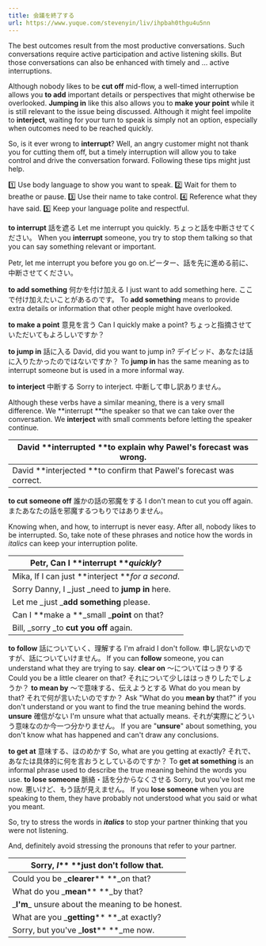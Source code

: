 ```yaml
---
title: 会議を終了する
url: https://www.yuque.com/stevenyin/liv/ihpbah0thgu4u5nn
---
```


The best outcomes result from the most productive conversations. Such conversations require active participation and active listening skills. But those conversations can also be enhanced with timely and … active interruptions.

Although nobody likes to be **cut off** mid-flow, a well-timed interruption allows you **to add** important details or perspectives that might otherwise be overlooked. **Jumping in** like this also allows you to **make your point** while it is still relevant to the issue being discussed. Although it might feel impolite to **interject**, waiting for your turn to speak is simply not an option, especially when outcomes need to be reached quickly.

So, is it ever wrong to **interrupt**? Well, an angry customer might not thank you for cutting them off, but a timely interruption will allow you to take control and drive the conversation forward. Following these tips might just help.

1️⃣ Use body language to show you want to speak.
2️⃣ Wait for them to breathe or pause.
3️⃣ Use their name to take control.
4️⃣ Reference what they have said.
5️⃣ Keep your language polite and respectful.

**to interrupt**
話を遮る
Let me interrupt you quickly.
ちょっと話を中断させてください。
When you **interrupt** someone, you try to stop them talking so that you can say something relevant or important.

Petr, let me interrupt you before you go on.ピーター、話を先に進める前に、中断させてください。

**to add something**
何かを付け加える
I just want to add something here.
ここで付け加えたいことがあるのです。
To **add something** means to provide extra details or information that other people might have overlooked.

**to make a point**
意見を言う
Can I quickly make a point?
ちょっと指摘させていただいてもよろしいですか？

**to jump in**
話に入る
David, did you want to jump in?
デイビッド、あなたは話に入りたかったのではないですか？
To **jump in** has the same meaning as to interrupt someone but is used in a more informal way.

**to interject**
中断する
Sorry to interject.
中断して申し訳ありません。

Although these verbs have a similar meaning, there is a very small difference.
We **interrupt **the speaker so that we can take over the conversation.
We **interject** with small comments before letting the speaker continue.

| David **interrupted **to explain why Pawel's forecast was wrong. |
| --- |
| David **interjected **to confirm that Pawel's forecast was correct. |

**to cut someone off**
誰かの話の邪魔をする
I don't mean to cut you off again.
またあなたの話を邪魔するつもりではありません。

Knowing when, and how, to interrupt is never easy. After all, nobody likes to be interrupted.
So, take note of these phrases and notice how the words in *italics* can keep your interruption polite.

| Petr, Can I **interrupt ***quickly*? |
| --- |
| Mika, If I can just **interject ***for a second*. |
| Sorry Danny, I \_just \_need to **jump in** here. |
| Let me \_just \_**add something** please. |
| Can I **make a **\_small \_**point** on that? |
| Bill, \_sorry \_to **cut you off** again. |

**to follow**
話についていく、理解する
I'm afraid I don't follow.
申し訳ないのですが、話についていけません。
If you can **follow** someone, you can understand what they are trying to say.
**clear on**
～についてはっきりする
Could you be a little clearer on that?
それについて少しははっきりしたでしょうか？
**to mean by**
～で意味する、伝えようとする
What do you mean by that?
それで何が言いたいのですか？
Ask "What do you **mean by** that?" if you don't understand or you want to find the true meaning behind the words.
**unsure**
確信がない
I'm unsure what that actually means.
それが実際にどういう意味なのか今一つ分かりません。
If you are "**unsure**" about something, you don't know what has happened and can't draw any conclusions.

**to get at**
意味する、ほのめかす
So, what are you getting at exactly?
それで、あなたは具体的に何を言おうとしているのですか？
To **get at something** is an informal phrase used to describe the true meaning behind the words you use.
**to lose someone**
脈絡・話を分からなくさせる
Sorry, but you've lost me now.
悪いけど、もう話が見えません。
If you **lose someone** when you are speaking to them, they have probably not understood what you said or what you meant.

So, try to stress the words in ***italics*** to stop your partner thinking that you were not listening.

And, definitely avoid stressing the pronouns that refer to your partner.

| Sorry, ***I***** **just don't follow that. |
| --- |
| Could you be \_**clearer**** **\_on that? |
| What do you \_**mean**** **\_by that? |
| \_**I'm**\_ unsure about the meaning to be honest. |
| What are you \_**getting**** **\_at exactly? |
| Sorry, but you've \_**lost**** **\_me now. |
